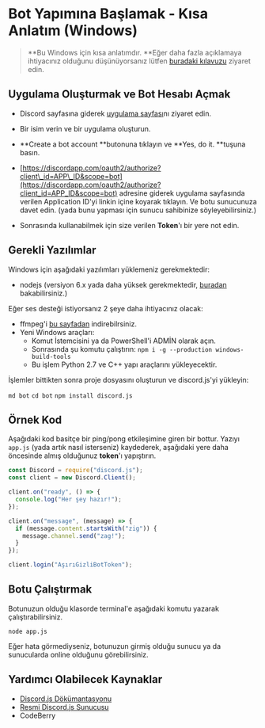 # Bot Yapımına Başlamak - Kısa Anlatım \(Windows\)

> **Bu Windows için kısa anlatımdır. **Eğer daha fazla açıklamaya ihtiyacınız olduğunu düşünüyorsanız lütfen [buradaki kılavuzu](/kodlamaya-baslarken/temel-bir-bot-yapimi.md) ziyaret edin.

## Uygulama Oluşturmak ve Bot Hesabı Açmak

* Discord sayfasına giderek [uygulama sayfası](https://discordapp.com/developers/applications/me)nı ziyaret edin.

* Bir isim verin ve bir uygulama oluşturun.

* **Create a bot account **butonuna tıklayın ve **Yes, do it. **tuşuna basın.

* [https://discordapp.com/oauth2/authorize?client\_id=APP\_ID&scope=bot](https://discordapp.com/oauth2/authorize?client_id=APP_ID&scope=bot) adresine giderek uygulama sayfasında verilen Application ID'yi linkin içine koyarak tıklayın. Ve botu sunucunuza davet edin. \(yada bunu yapması için sunucu sahibinize söyleyebilirsiniz.\)

* Sonrasında kullanabilmek için size verilen **Token**'ı bir yere not edin.

## Gerekli Yazılımlar

Windows için aşağıdaki yazılımları yüklemeniz gerekmektedir:

* nodejs \(versiyon 6.x yada daha yüksek gerekmektedir, [buradan](https://nodejs.org/en/download/package-manager/) bakabilirsiniz.\)

Eğer ses desteği istiyorsanız 2 şeye daha ihtiyacınız olacak:

* ffmpeg'i [bu sayfadan](http://adaptivesamples.com/how-to-install-ffmpeg-on-windows/) indirebilrsiniz.
* Yeni Windows araçları:
  * Komut İstemcisini ya da PowerShell'i ADMİN olarak açın.
  * Sonrasında şu komutu çalıştırın: `npm i -g --production windows-build-tools`
  * Bu işlem Python 2.7 ve C++ yapı araçlarını yükleyecektir.

İşlemler bittikten sonra proje dosyasını oluşturun ve discord.js'yi yükleyin:

`md bot` `cd bot` `npm install discord.js`

## Örnek Kod

Aşağıdaki kod basitçe bir ping/pong etkileşimine giren bir bottur. Yazıyı `app.js` \(yada artık nasıl isterseniz\) kaydederek, aşağıdaki yere daha öncesinde almış olduğunuz **token**'ı yapıştırın.

```js
const Discord = require("discord.js");
const client = new Discord.Client();

client.on("ready", () => {
  console.log("Her şey hazır!");
});

client.on("message", (message) => {
  if (message.content.startsWith("zig")) {
    message.channel.send("zag!");
  }
});

client.login("AşırıGizliBotToken");
```

## Botu Çalıştırmak

Botunuzun olduğu klasorde terminal'e aşağıdaki komutu yazarak çalıştırabilirsiniz.

`node app.js`

Eğer hata görmediyseniz, botunuzun girmiş olduğu sunucu ya da sunucularda online olduğunu görebilirsiniz.

## Yardımcı Olabilecek Kaynaklar

* [Discord.js Dökümantasyonu](https://discord.js.org/#/docs/main/stable/general/welcome)
* [Resmi Discord.js Sunucusu](https://discord.gg/bRCvFy9)
* CodeBerry



